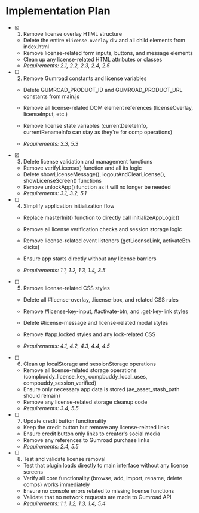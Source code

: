 # Implementation Plan

- [x] 1. Remove license overlay HTML structure


  - Delete the entire `#license-overlay` div and all child elements from index.html
  - Remove license-related form inputs, buttons, and message elements
  - Clean up any license-related HTML attributes or classes
  - _Requirements: 2.1, 2.2, 2.3, 2.4, 2.5_



- [ ] 2. Remove Gumroad constants and license variables
  - Delete GUMROAD_PRODUCT_ID and GUMROAD_PRODUCT_URL constants from main.js
  - Remove all license-related DOM element references (licenseOverlay, licenseInput, etc.)


  - Remove license state variables (currentDeleteInfo, currentRenameInfo can stay as they're for comp operations)
  - _Requirements: 3.3, 5.3_

- [x] 3. Delete license validation and management functions


  - Remove verifyLicense() function and all its logic
  - Delete showLicenseMessage(), logoutAndClearLicense(), showLicenseScreen() functions
  - Remove unlockApp() function as it will no longer be needed
  - _Requirements: 3.1, 3.2, 5.1_



- [ ] 4. Simplify application initialization flow
  - Replace masterInit() function to directly call initializeAppLogic()
  - Remove all license verification checks and session storage logic
  - Remove license-related event listeners (getLicenseLink, activateBtn clicks)
  - Ensure app starts directly without any license barriers


  - _Requirements: 1.1, 1.2, 1.3, 1.4, 3.5_

- [ ] 5. Remove license-related CSS styles
  - Delete all #license-overlay, .license-box, and related CSS rules


  - Remove #license-key-input, #activate-btn, and .get-key-link styles
  - Delete #license-message and license-related modal styles
  - Remove #app.locked styles and any lock-related CSS
  - _Requirements: 4.1, 4.2, 4.3, 4.4, 4.5_




- [ ] 6. Clean up localStorage and sessionStorage operations
  - Remove all license-related storage operations (compbuddy_license_key, compbuddy_local_uses, compbuddy_session_verified)
  - Ensure only necessary app data is stored (ae_asset_stash_path should remain)
  - Remove any license-related storage cleanup code
  - _Requirements: 3.4, 5.5_

- [ ] 7. Update credit button functionality
  - Keep the credit button but remove any license-related links
  - Ensure credit button only links to creator's social media
  - Remove any references to Gumroad purchase links
  - _Requirements: 2.4, 5.5_

- [ ] 8. Test and validate license removal
  - Test that plugin loads directly to main interface without any license screens
  - Verify all core functionality (browse, add, import, rename, delete comps) works immediately
  - Ensure no console errors related to missing license functions
  - Validate that no network requests are made to Gumroad API
  - _Requirements: 1.1, 1.2, 1.3, 1.4, 5.4_